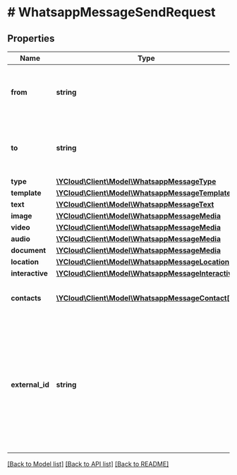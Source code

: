 # # WhatsappMessageSendRequest

## Properties

Name | Type | Description | Notes
------------ | ------------- | ------------- | -------------
**from** | **string** | The sender&#39;s phone number in [E.164](https://en.wikipedia.org/wiki/E.164) format. |
**to** | **string** | The recipient&#39;s phone number in [E.164](https://en.wikipedia.org/wiki/E.164) format. |
**type** | [**\YCloud\Client\Model\WhatsappMessageType**](WhatsappMessageType.md) |  |
**template** | [**\YCloud\Client\Model\WhatsappMessageTemplate**](WhatsappMessageTemplate.md) |  | [optional]
**text** | [**\YCloud\Client\Model\WhatsappMessageText**](WhatsappMessageText.md) |  | [optional]
**image** | [**\YCloud\Client\Model\WhatsappMessageMedia**](WhatsappMessageMedia.md) |  | [optional]
**video** | [**\YCloud\Client\Model\WhatsappMessageMedia**](WhatsappMessageMedia.md) |  | [optional]
**audio** | [**\YCloud\Client\Model\WhatsappMessageMedia**](WhatsappMessageMedia.md) |  | [optional]
**document** | [**\YCloud\Client\Model\WhatsappMessageMedia**](WhatsappMessageMedia.md) |  | [optional]
**location** | [**\YCloud\Client\Model\WhatsappMessageLocation**](WhatsappMessageLocation.md) |  | [optional]
**interactive** | [**\YCloud\Client\Model\WhatsappMessageInteractive**](WhatsappMessageInteractive.md) |  | [optional]
**contacts** | [**\YCloud\Client\Model\WhatsappMessageContact[]**](WhatsappMessageContact.md) | Required when &#x60;type&#x60; is &#x60;contacts&#x60;. | [optional]
**external_id** | **string** | A unique string to reference the object. This can be an order number or similar, and can be used to reconcile the object with your internal systems. | [optional]

[[Back to Model list]](../../README.md#models) [[Back to API list]](../../README.md#endpoints) [[Back to README]](../../README.md)
